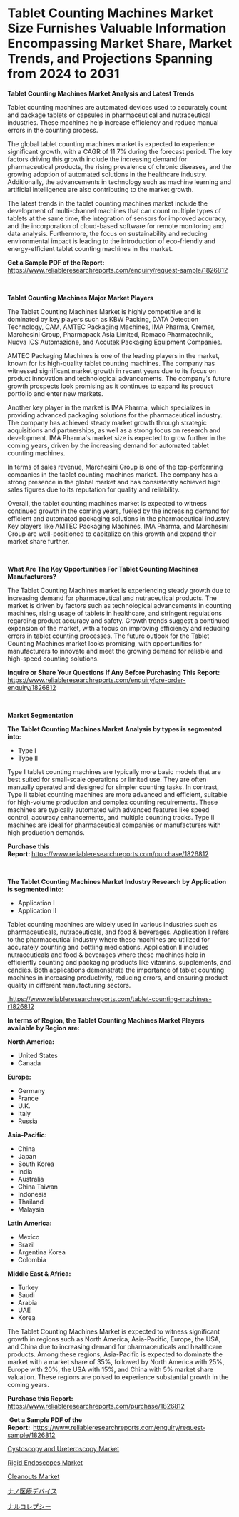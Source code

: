 <p><h1>Tablet Counting Machines Market Size Furnishes Valuable Information Encompassing Market Share, Market Trends, and Projections Spanning from 2024 to 2031</h1></p><p><strong>Tablet Counting Machines Market Analysis and Latest Trends</strong></p>
<p><p>Tablet counting machines are automated devices used to accurately count and package tablets or capsules in pharmaceutical and nutraceutical industries. These machines help increase efficiency and reduce manual errors in the counting process.</p><p>The global tablet counting machines market is expected to experience significant growth, with a CAGR of 11.7% during the forecast period. The key factors driving this growth include the increasing demand for pharmaceutical products, the rising prevalence of chronic diseases, and the growing adoption of automated solutions in the healthcare industry. Additionally, the advancements in technology such as machine learning and artificial intelligence are also contributing to the market growth.</p><p>The latest trends in the tablet counting machines market include the development of multi-channel machines that can count multiple types of tablets at the same time, the integration of sensors for improved accuracy, and the incorporation of cloud-based software for remote monitoring and data analysis. Furthermore, the focus on sustainability and reducing environmental impact is leading to the introduction of eco-friendly and energy-efficient tablet counting machines in the market.</p></p>
<p><strong>Get a Sample PDF of the Report:&nbsp;</strong> <a href="https://www.reliableresearchreports.com/enquiry/request-sample/1826812">https://www.reliableresearchreports.com/enquiry/request-sample/1826812</a></p>
<p>&nbsp;</p>
<p><strong>Tablet Counting Machines Major Market Players</strong></p>
<p><p>The Tablet Counting Machines Market is highly competitive and is dominated by key players such as KBW Packing, DATA Detection Technology, CAM, AMTEC Packaging Machines, IMA Pharma, Cremer, Marchesini Group, Pharmapack Asia Limited, Romaco Pharmatechnik, Nuova ICS Automazione, and Accutek Packaging Equipment Companies.</p><p>AMTEC Packaging Machines is one of the leading players in the market, known for its high-quality tablet counting machines. The company has witnessed significant market growth in recent years due to its focus on product innovation and technological advancements. The company's future growth prospects look promising as it continues to expand its product portfolio and enter new markets.</p><p>Another key player in the market is IMA Pharma, which specializes in providing advanced packaging solutions for the pharmaceutical industry. The company has achieved steady market growth through strategic acquisitions and partnerships, as well as a strong focus on research and development. IMA Pharma's market size is expected to grow further in the coming years, driven by the increasing demand for automated tablet counting machines.</p><p>In terms of sales revenue, Marchesini Group is one of the top-performing companies in the tablet counting machines market. The company has a strong presence in the global market and has consistently achieved high sales figures due to its reputation for quality and reliability.</p><p>Overall, the tablet counting machines market is expected to witness continued growth in the coming years, fueled by the increasing demand for efficient and automated packaging solutions in the pharmaceutical industry. Key players like AMTEC Packaging Machines, IMA Pharma, and Marchesini Group are well-positioned to capitalize on this growth and expand their market share further.</p></p>
<p>&nbsp;</p>
<p><strong>What Are The Key Opportunities For Tablet Counting Machines Manufacturers?</strong></p>
<p><p>The Tablet Counting Machines market is experiencing steady growth due to increasing demand for pharmaceutical and nutraceutical products. The market is driven by factors such as technological advancements in counting machines, rising usage of tablets in healthcare, and stringent regulations regarding product accuracy and safety. Growth trends suggest a continued expansion of the market, with a focus on improving efficiency and reducing errors in tablet counting processes. The future outlook for the Tablet Counting Machines market looks promising, with opportunities for manufacturers to innovate and meet the growing demand for reliable and high-speed counting solutions.</p></p>
<p><strong>Inquire or Share Your Questions If Any Before Purchasing This Report:</strong> <a href="https://www.reliableresearchreports.com/enquiry/pre-order-enquiry/1826812">https://www.reliableresearchreports.com/enquiry/pre-order-enquiry/1826812</a></p>
<p>&nbsp;</p>
<p><strong>Market Segmentation</strong></p>
<p><strong>The Tablet Counting Machines Market Analysis by types is segmented into:</strong></p>
<p><ul><li>Type I</li><li>Type II</li></ul></p>
<p><p>Type I tablet counting machines are typically more basic models that are best suited for small-scale operations or limited use. They are often manually operated and designed for simpler counting tasks. In contrast, Type II tablet counting machines are more advanced and efficient, suitable for high-volume production and complex counting requirements. These machines are typically automated with advanced features like speed control, accuracy enhancements, and multiple counting tracks. Type II machines are ideal for pharmaceutical companies or manufacturers with high production demands.</p></p>
<p><strong>Purchase this Report:&nbsp;</strong><a href="https://www.reliableresearchreports.com/purchase/1826812">https://www.reliableresearchreports.com/purchase/1826812</a></p>
<p>&nbsp;</p>
<p><strong>The Tablet Counting Machines Market Industry Research by Application is segmented into:</strong></p>
<p><ul><li>Application I</li><li>Application II</li></ul></p>
<p><p>Tablet counting machines are widely used in various industries such as pharmaceuticals, nutraceuticals, and food & beverages. Application I refers to the pharmaceutical industry where these machines are utilized for accurately counting and bottling medications. Application II includes nutraceuticals and food & beverages where these machines help in efficiently counting and packaging products like vitamins, supplements, and candies. Both applications demonstrate the importance of tablet counting machines in increasing productivity, reducing errors, and ensuring product quality in different manufacturing sectors.</p></p>
<p><a href="https://www.reliableresearchreports.com/tablet-counting-machines-r1826812">&nbsp;https://www.reliableresearchreports.com/tablet-counting-machines-r1826812</a></p>
<p><strong>In terms of Region, the Tablet Counting Machines Market Players available by Region are:</strong></p>
<p>
    <p> <strong> North America: </strong>
        <ul>
            <li>United States</li>
            <li>Canada</li>
        </ul>
        </p> 
    <p> <strong> Europe: </strong>
        <ul>
            <li>Germany</li>
            <li>France</li>
            <li>U.K.</li>
            <li>Italy</li>
            <li>Russia</li>
        </ul>
        </p> 
    <p> <strong> Asia-Pacific: </strong>
        <ul>
            <li>China</li>
            <li>Japan</li>
            <li>South Korea</li>
            <li>India</li>
            <li>Australia</li>
            <li>China Taiwan</li>
            <li>Indonesia</li>
            <li>Thailand</li>
            <li>Malaysia</li>
        </ul>
        </p> 
    <p> <strong> Latin America: </strong>
        <ul>
            <li>Mexico</li>
            <li>Brazil</li>
            <li>Argentina Korea</li>
            <li>Colombia</li>
        </ul>
        </p> 
    <p> <strong> Middle East & Africa: </strong>
        <ul>
            <li>Turkey</li>
            <li>Saudi</li>
            <li>Arabia</li>
            <li>UAE</li>
            <li>Korea</li>
        </ul>
    </p>
    </p>
<p><p>The Tablet Counting Machines Market is expected to witness significant growth in regions such as North America, Asia-Pacific, Europe, the USA, and China due to increasing demand for pharmaceuticals and healthcare products. Among these regions, Asia-Pacific is expected to dominate the market with a market share of 35%, followed by North America with 25%, Europe with 20%, the USA with 15%, and China with 5% market share valuation. These regions are poised to experience substantial growth in the coming years.</p></p>
<p><strong>Purchase this Report: </strong><a href="https://www.reliableresearchreports.com/purchase/1826812">https://www.reliableresearchreports.com/purchase/1826812</a></p>
<p>&nbsp;<strong>Get a Sample PDF of the Report:&nbsp;&nbsp;</strong><a href="https://www.reliableresearchreports.com/enquiry/request-sample/1826812">https://www.reliableresearchreports.com/enquiry/request-sample/1826812</a></p>
<p><strong></strong></p>
<p><p><a href="https://github.com/gladysalidde/Market-Research-Report-List-1/blob/main/cystoscopy-and-ureteroscopy-market.md">Cystoscopy and Ureteroscopy Market</a></p><p><a href="https://github.com/dimitrishawkinswaynenp91rgz/Market-Research-Report-List-2/blob/main/rigid-endoscopes-market.md">Rigid Endoscopes Market</a></p><p><a href="https://www.linkedin.com/pulse/cleanouts-market-size-outlook-forecast-2024-2031-traceye-wsite?trackingId=px1PMqDsNnvCXP1scKKUTA%3D%3D">Cleanouts Market</a></p><p><a href="https://github.com/luffiazaza/Market-Research-Report-List-1/blob/main/202531751322.md">ナノ医療デバイス</a></p><p><a href="https://github.com/one-cool-chick/Market-Research-Report-List-1/blob/main/978456451323.md">ナルコレプシー</a></p></p>